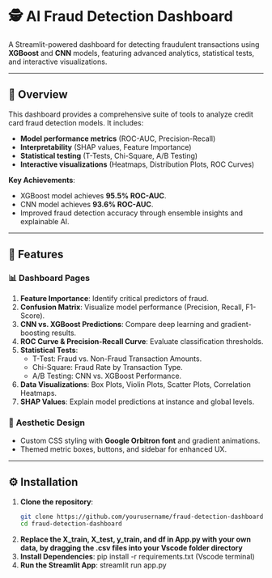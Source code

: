 # 🕵️ AI Fraud Detection Dashboard


A Streamlit-powered dashboard for detecting fraudulent transactions using **XGBoost** and **CNN** models, featuring advanced analytics, statistical tests, and interactive visualizations.

---

## 📌 Overview

This dashboard provides a comprehensive suite of tools to analyze credit card fraud detection models. It includes:
- **Model performance metrics** (ROC-AUC, Precision-Recall)
- **Interpretability** (SHAP values, Feature Importance)
- **Statistical testing** (T-Tests, Chi-Square, A/B Testing)
- **Interactive visualizations** (Heatmaps, Distribution Plots, ROC Curves)

**Key Achievements**:
- XGBoost model achieves **95.5% ROC-AUC**.
- CNN model achieves **93.6% ROC-AUC**.
- Improved fraud detection accuracy through ensemble insights and explainable AI.

---

## 🚀 Features

### 📊 **Dashboard Pages**
1. **Feature Importance**: Identify critical predictors of fraud.
2. **Confusion Matrix**: Visualize model performance (Precision, Recall, F1-Score).
3. **CNN vs. XGBoost Predictions**: Compare deep learning and gradient-boosting results.
4. **ROC Curve & Precision-Recall Curve**: Evaluate classification thresholds.
5. **Statistical Tests**:
   - T-Test: Fraud vs. Non-Fraud Transaction Amounts.
   - Chi-Square: Fraud Rate by Transaction Type.
   - A/B Testing: CNN vs. XGBoost Performance.
6. **Data Visualizations**: Box Plots, Violin Plots, Scatter Plots, Correlation Heatmaps.
7. **SHAP Values**: Explain model predictions at instance and global levels.

### 🎨 **Aesthetic Design**
- Custom CSS styling with **Google Orbitron font** and gradient animations.
- Themed metric boxes, buttons, and sidebar for enhanced UX.

---

## ⚙️ Installation

1. **Clone the repository**:
   ```bash
   git clone https://github.com/yourusername/fraud-detection-dashboard.git
   cd fraud-detection-dashboard

2. **Replace the X_train, X_test, y_train, and df in App.py with your own data, by dragging the .csv files into your Vscode folder directory**
3. **Install Dependencies**:
   pip install -r requirements.txt (Vscode terminal)
4. **Run the Streamlit App**:
    streamlit run app.py

  
